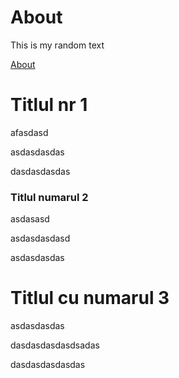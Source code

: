 # About

This is my random text

[About]()&#x20;

# Titlul nr 1

afasdasd

asdasdasdas

dasdasdasdas

### Titlul numarul 2

asdasasd

asdasdasdasd

asdasdasdas

# Titlul cu numarul 3

asdasdasdas

dasdasdasdasdsadas

dasdasdasdasdas

